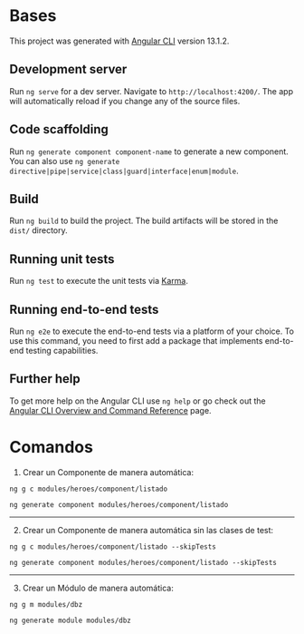 # Bases

This project was generated with [Angular CLI](https://github.com/angular/angular-cli) version 13.1.2.

## Development server

Run `ng serve` for a dev server. Navigate to `http://localhost:4200/`. The app will automatically reload if you change any of the source files.

## Code scaffolding

Run `ng generate component component-name` to generate a new component. You can also use `ng generate directive|pipe|service|class|guard|interface|enum|module`.

## Build

Run `ng build` to build the project. The build artifacts will be stored in the `dist/` directory.

## Running unit tests

Run `ng test` to execute the unit tests via [Karma](https://karma-runner.github.io).

## Running end-to-end tests

Run `ng e2e` to execute the end-to-end tests via a platform of your choice. To use this command, you need to first add a package that implements end-to-end testing capabilities.

## Further help

To get more help on the Angular CLI use `ng help` or go check out the [Angular CLI Overview and Command Reference](https://angular.io/cli) page.

# Comandos

1. Crear un Componente de manera automática:

```shell
ng g c modules/heroes/component/listado
```

```shell
ng generate component modules/heroes/component/listado
```

---

2. Crear un Componente de manera automática sin las clases de test:

```shell
ng g c modules/heroes/component/listado --skipTests
```

```shell
ng generate component modules/heroes/component/listado --skipTests
```

---

3. Crear un Módulo de manera automática:

```shell
ng g m modules/dbz
```

```shell
ng generate module modules/dbz
```
